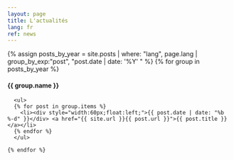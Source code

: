 ```yaml
---
layout: page
title: L'actualités
lang: fr
ref: news
---
```


<div class="archive">
  <div class="timeline" id="timeline">
    {% assign posts_by_year = site.posts | where: "lang", page.lang | group_by_exp:"post", "post.date | date: '%Y' " %}
    {% for group in posts_by_year %}
      <div class="archive-title">
        <h4 class="archive-year">{{ group.name }}</h4>
      </div>

      <ul>
      {% for post in group.items %}
        <li><div style="width:60px;float:left;">{{ post.date | date: "%b %-d" }}</div> <a href="{{ site.url }}{{ post.url }}">{{ post.title }}</a></li>
      {% endfor %}
      </ul>

    {% endfor %}
  </div>

</div>
